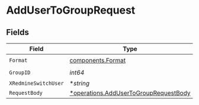 # AddUserToGroupRequest


## Fields

| Field                                                                                         | Type                                                                                          | Required                                                                                      | Description                                                                                   | Example                                                                                       |
| --------------------------------------------------------------------------------------------- | --------------------------------------------------------------------------------------------- | --------------------------------------------------------------------------------------------- | --------------------------------------------------------------------------------------------- | --------------------------------------------------------------------------------------------- |
| `Format`                                                                                      | [components.Format](../../models/components/format.md)                                        | :heavy_check_mark:                                                                            | N/A                                                                                           |                                                                                               |
| `GroupID`                                                                                     | *int64*                                                                                       | :heavy_check_mark:                                                                            | N/A                                                                                           |                                                                                               |
| `XRedmineSwitchUser`                                                                          | **string*                                                                                     | :heavy_minus_sign:                                                                            | N/A                                                                                           | jsmith                                                                                        |
| `RequestBody`                                                                                 | [*operations.AddUserToGroupRequestBody](../../models/operations/addusertogrouprequestbody.md) | :heavy_minus_sign:                                                                            | N/A                                                                                           |                                                                                               |